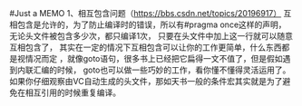 #Just a MEMO
1、相互包含问题（https://bbs.csdn.net/topics/20196917）
互相包含是允许的，为了防止编译时的错误，所以有#pragma once这样的声明，
无论头文件被包含多少次，都只编译1次，
只要在头文件中加上这一行就可以随意互相包含了，
其实在一定的情况下互相包含可以让你的工作更简单，什么东西都是视情况而定
，就像goto语句，很多书上已经把它扁得一文不值了，但是假如遇到内联汇编的时候，
goto也可以做一些巧妙的工作，看你懂不懂得灵活运用了。
如果你仔细观察由VC自动生成的头文件，那如天书一般的条件宏其实就是为了避免在相互引用的时候重复编译。
